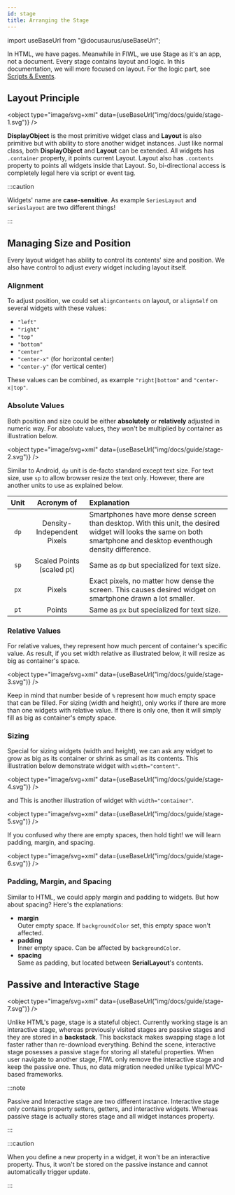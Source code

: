 ```yaml
---
id: stage
title: Arranging the Stage
---
```


import useBaseUrl from "@docusaurus/useBaseUrl";

In HTML, we have pages. Meanwhile in FIWL, we use Stage as it's an app, not a document. Every stage contains layout and logic. In this documentation, we will more focused on layout. For the logic part, see [Scripts & Events](/docs/guide/script_event).

## Layout Principle

<object type="image/svg+xml" data={useBaseUrl("img/docs/guide/stage-1.svg")} />

**DisplayObject** is the most primitive widget class and **Layout** is also primitive but with ability to store another widget instances. Just like normal class, both **DisplayObject** and **Layout** can be extended. All widgets has `.container` property, it points current Layout. Layout also has `.contents` property to points all widgets inside that Layout. So, bi-directional access is completely legal here via script or event tag.

:::caution

Widgets' name are **case-sensitive**. As example `SeriesLayout` and `serieslayout` are two different things!

:::

## Managing Size and Position

Every layout widget has ability to control its contents' size and position. We also have control to adjust every widget including layout itself.

### Alignment

To adjust position, we could set `alignContents` on layout, or `alignSelf` on several widgets with these values:

- `"left"`
- `"right"`
- `"top"`
- `"bottom"`
- `"center"`
- `"center-x"` (for horizontal center)
- `"center-y"` (for vertical center)

These values can be combined, as example `"right|bottom"` and `"center-x|top"`.

### Absolute Values

Both position and size could be either **absolutely** or **relatively** adjusted in numeric way. For absolute values, they won't be multiplied by container as illustration below.

<object type="image/svg+xml" data={useBaseUrl("img/docs/guide/stage-2.svg")} />

Similar to Android, `dp` unit is de-facto standard except text size. For text size, use `sp` to allow browser resize the text only. However, there are another units to use as explained below.

| Unit | Acronym of | Explanation |
| :-: | :-: | :-- |
| `dp` | Density-Independent Pixels | Smartphones have more dense screen than desktop. With this unit, the desired widget will looks the same on both smartphone and desktop eventhough density difference. |
| `sp` | Scaled Points (scaled pt) | Same as `dp` but specialized for text size. |
| `px` | Pixels | Exact pixels, no matter how dense the screen. This causes desired widget on smartphone drawn a lot smaller. |
| `pt` | Points | Same as `px` but specialized for text size. |

### Relative Values

For relative values, they represent how much percent of container's specific value. As result, if you set width relative as illustrated below, it will resize as big as container's space.

<object type="image/svg+xml" data={useBaseUrl("img/docs/guide/stage-3.svg")} />

Keep in mind that number beside of `%` represent how much empty space that can be filled. For sizing (width and height), only works if there are more than one widgets with relative value. If there is only one, then it will simply fill as big as container's empty space.

### Sizing

Special for sizing widgets (width and height), we can ask any widget to grow as big as its container or shrink as small as its contents. This illustration below demonstrate widget with `width="content"`.

<object type="image/svg+xml" data={useBaseUrl("img/docs/guide/stage-4.svg")} />

and This is another illustration of widget with `width="container"`.

<object type="image/svg+xml" data={useBaseUrl("img/docs/guide/stage-5.svg")} />

If you confused why there are empty spaces, then hold tight! we will learn padding, margin, and spacing.

<object type="image/svg+xml" data={useBaseUrl("img/docs/guide/stage-6.svg")} />

### Padding, Margin, and Spacing

Similar to HTML, we could apply margin and padding to widgets. But how about spacing? Here's the explanations:

- **margin**<br/> Outer empty space. If `backgroundColor` set, this empty space won't affected.
- **padding**<br/> Inner empty space. Can be affected by `backgroundColor`.
- **spacing**<br/> Same as padding, but located between **SerialLayout**'s contents.

## Passive and Interactive Stage

<object type="image/svg+xml" data={useBaseUrl("img/docs/guide/stage-7.svg")} />

Unlike HTML's page, stage is a stateful object. Currently working stage is an interactive stage, whereas previously visited stages are passive stages and they are stored in a **backstack**. This backstack makes swapping stage a lot faster rather than re-download everything. Behind the scene, interactive stage posesses a passive stage for storing all stateful properties. When user navigate to another stage, FIWL only remove the interactive stage and keep the passive one. Thus, no data migration needed unlike typical MVC-based frameworks.

:::note

Passive and Interactive stage are two different instance. Interactive stage only contains property setters, getters, and interactive widgets. Whereas passive stage is actually stores stage and all widget instances property.

:::

:::caution

When you define a new property in a widget, it won't be an interactive property. Thus, it won't be stored on the passive instance and cannot automatically trigger update.

:::
